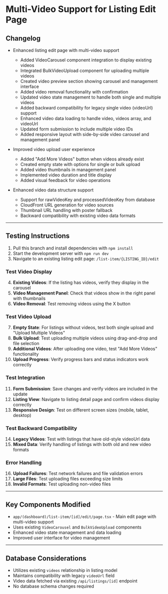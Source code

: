 # Multi-Video Support for Listing Edit Page

## Changelog

- Enhanced listing edit page with multi-video support
  - Added VideoCarousel component integration to display existing videos
  - Integrated BulkVideoUpload component for uploading multiple videos
  - Created video preview section showing carousel and management interface
  - Added video removal functionality with confirmation
  - Updated video state management to handle both single and multiple videos
  - Added backward compatibility for legacy single video (videoUrl) support
  - Enhanced video data loading to handle video, videos array, and videoUrl
  - Updated form submission to include multiple video IDs
  - Added responsive layout with side-by-side video carousel and management panel

- Improved video upload user experience
  - Added "Add More Videos" button when videos already exist
  - Created empty state with options for single or bulk upload
  - Added video thumbnails in management panel
  - Implemented video duration and title display
  - Added visual feedback for video operations

- Enhanced video data structure support
  - Support for rawVideoKey and processedVideoKey from database
  - CloudFront URL generation for video sources
  - Thumbnail URL handling with poster fallback
  - Backward compatibility with existing video data formats

---

## Testing Instructions

1. Pull this branch and install dependencies with `npm install`
2. Start the development server with `npm run dev`
3. Navigate to an existing listing edit page: `/list-item/{LISTING_ID}/edit`

### Test Video Display
4. **Existing Videos**: If the listing has videos, verify they display in the carousel
5. **Video Management Panel**: Check that videos show in the right panel with thumbnails
6. **Video Removal**: Test removing videos using the X button

### Test Video Upload
7. **Empty State**: For listings without videos, test both single upload and "Upload Multiple Videos"
8. **Bulk Upload**: Test uploading multiple videos using drag-and-drop and file selection
9. **Additional Videos**: After uploading one video, test "Add More Videos" functionality
10. **Upload Progress**: Verify progress bars and status indicators work correctly

### Test Integration
11. **Form Submission**: Save changes and verify videos are included in the update
12. **Listing View**: Navigate to listing detail page and confirm videos display correctly
13. **Responsive Design**: Test on different screen sizes (mobile, tablet, desktop)

### Test Backward Compatibility
14. **Legacy Videos**: Test with listings that have old-style videoUrl data
15. **Mixed Data**: Verify handling of listings with both old and new video formats

### Error Handling
16. **Upload Failures**: Test network failures and file validation errors
17. **Large Files**: Test uploading files exceeding size limits
18. **Invalid Formats**: Test uploading non-video files

---

## Key Components Modified

- `app/(dashboard)/list-item/[id]/edit/page.tsx` - Main edit page with multi-video support
- Uses existing `VideoCarousel` and `BulkVideoUpload` components
- Enhanced video state management and data loading
- Improved user interface for video management

---

## Database Considerations

- Utilizes existing `videos` relationship in listing model
- Maintains compatibility with legacy `videoUrl` field
- Video data fetched via existing `/api/listings/[id]` endpoint
- No database schema changes required
